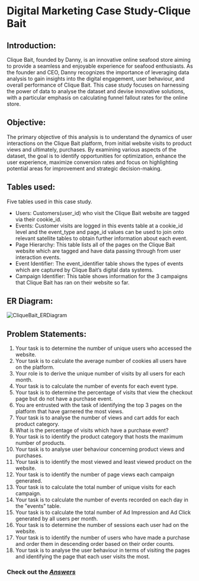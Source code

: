 # Digital Marketing Case Study-Clique Bait

## Introduction:
Clique Bait, founded by Danny, is an innovative online seafood store aiming to provide a seamless and enjoyable experience for seafood enthusiasts. As the founder and CEO, Danny recognizes the importance of leveraging data analysis to gain insights into the digital engagement, user behaviour, and overall performance of Clique Bait. This case study focuses on harnessing the power of data to analyse the dataset and devise innovative solutions, with a particular emphasis on calculating funnel fallout rates for the online store.

## Objective:
The primary objective of this analysis is to understand the dynamics of user interactions on the Clique Bait platform, from initial website visits to product views and ultimately, purchases. By examining various aspects of the dataset, the goal is to identify opportunities for optimization, enhance the user experience, maximize conversion rates and focus on highlighting potential areas for improvement and strategic decision-making.


## Tables used:

Five tables used in this case study.

-	Users: Customers(user_id) who visit the Clique Bait website are tagged via their cookie_id.
-	Events: Customer visits are logged in this events table at a cookie_id level and the event_type and page_id values can be used to join onto relevant satellite tables to obtain further information about each event.
-	Page Hierarchy: This table lists all of the pages on the Clique Bait website which are tagged and have data passing through from user interaction events.
-	Event Identifier: The event_identifier table shows the types of events which are captured by Clique Bait’s digital data systems.
-	Campaign Identifier: This table shows information for the 3 campaigns that Clique Bait has ran on their website so far.



## ER Diagram:
 ![CliqueBait_ERDiagram](https://github.com/BiswarupDey009/Clique_Bait_SQL_Project/assets/149142392/688625c7-d9b4-449b-9f16-dc69cd72d18f)


## Problem Statements:
1.	Your task is to determine the number of unique users who accessed the website.
2.	Your task is to calculate the average number of cookies all users have on the platform.
3.	Your role is to derive the unique number of visits by all users for each month.
4.	Your task is to calculate the number of events for each event type.
5.	Your task is to determine the percentage of visits that view the checkout page but do not have a purchase event.
6. You are entrusted with the task of identifying the top 3 pages on the platform that have garnered the most views.
7.	Your task is to analyse the number of views and cart adds for each product category.
8. What is the percentage of visits which have a purchase event?
9.	Your task is to identify the product category that hosts the maximum number of products.
10.	Your task is to analyse user behaviour concerning product views and purchases.
11.	Your task is to identify the most viewed and least viewed product on the website.
12.	Your task is to identify the number of page views each campaign generated.
13.	Your task is to calculate the total number of unique visits for each campaign.
14.	Your task is to calculate the number of events recorded on each day in the "events" table.
15.	Your task is to calculate the total number of Ad Impression and Ad Click generated by all users per month.
16.	Your task is to determine the number of sessions each user had on the website.
17.	Your task is to identify the number of users who have made a purchase and order them in descending order based on their order counts.
18.	Your task is to analyse the user behaviour in terms of visiting the pages and identifying the page that each user visits the most.

### Check out the [*Answers*](https://github.com/BiswarupDey009/Clique_Bait_SQL_Project/blob/main/Solutions.md)

